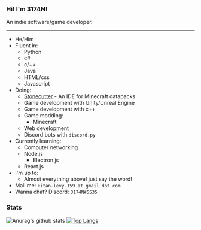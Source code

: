 ### Hi! I'm 3174N!

An indie software/game developer.

---

- He/Him
- Fluent in:
  - Python
  - c#
  - c/++
  - Java
  - HTML/css
  - Javascript
- Doing:
  - [Stonecutter](https://github.com/3174N/stonecutter-electron) - An IDE for Minecraft datapacks
  - Game development with Unity/Unreal Engine
  - Game development with c++
  - Game modding:
    - Minecraft
  - Web development
  - Discord bots with `discord.py`
- Currently learning:
  - Computer networking
  - Node.js
    - Electron.js
  - React.js
- I'm up to:
  - Almost everything above! just say the word!
- Mail me: `eitan.levy.159 at gmail dot com`
- Wanna chat? Discord: `3174N#5535`

### Stats
![Anurag's github stats](https://github-readme-stats.vercel.app/api?username=3174N&show_icons=true&theme=dracula)
[![Top Langs](https://github-readme-stats.vercel.app/api/top-langs/?username=3174N&langs_count=8&theme=dracula)](https://github.com/anuraghazra/github-readme-stats)
